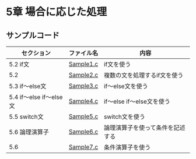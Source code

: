 # 5章 場合に応じた処理
## サンプルコード
| セクション | ファイル名 | 内容 |
| ---      | ---      | ---       |
| 5.2 if文 | [Sample1.c](https://github.com/202408pythonciot/C_lang/blob/main/Lesson_05/Sample/Sample1.c) | if文を使う |
| 5.2  | [Sample2.c](https://github.com/202408pythonciot/C_lang/blob/main/Lesson_05/Sample/Sample2.c) | 複数の文を処理するif文を使う |
| 5.3 if〜else文  | [Sample3.c](https://github.com/202408pythonciot/C_lang/blob/main/Lesson_05/Sample/Sample3.c) | if〜else文を使う |
| 5.4 if〜else if〜else文 | [Sample4.c](https://github.com/202408pythonciot/C_lang/blob/main/Lesson_05/Sample/Sample4.c) | if〜else if〜else文を使う |
| 5.5 switch文 | [Sample5.c](https://github.com/202408pythonciot/C_lang/blob/main/Lesson_05/Sample/Sample5.c) | switch文を使う |
| 5.6 論理演算子 | [Sample6.c](https://github.com/202408pythonciot/C_lang/blob/main/Lesson_05/Sample/Sample6.c) | 論理演算子を使って条件を記述する |
| 5.6 | [Sample7.c](https://github.com/202408pythonciot/C_lang/blob/main/Lesson_05/Sample/Sample7.c) | 条件演算子を使う |

